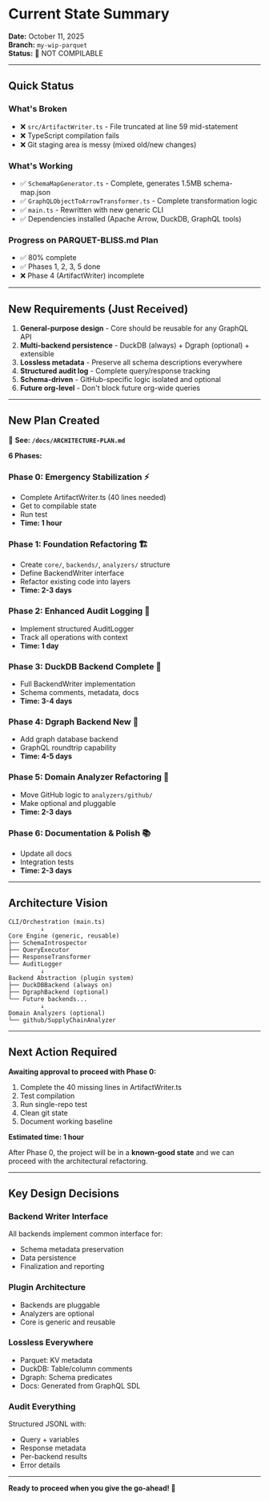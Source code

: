 # Current State Summary

**Date:** October 11, 2025  
**Branch:** `my-wip-parquet`  
**Status:** 🔴 NOT COMPILABLE

---

## Quick Status

### What's Broken
- ❌ `src/ArtifactWriter.ts` - File truncated at line 59 mid-statement
- ❌ TypeScript compilation fails
- ❌ Git staging area is messy (mixed old/new changes)

### What's Working
- ✅ `SchemaMapGenerator.ts` - Complete, generates 1.5MB schema-map.json
- ✅ `GraphQLObjectToArrowTransformer.ts` - Complete transformation logic
- ✅ `main.ts` - Rewritten with new generic CLI
- ✅ Dependencies installed (Apache Arrow, DuckDB, GraphQL tools)

### Progress on PARQUET-BLISS.md Plan
- ✅ 80% complete
- ✅ Phases 1, 2, 3, 5 done
- ❌ Phase 4 (ArtifactWriter) incomplete

---

## New Requirements (Just Received)

1. **General-purpose design** - Core should be reusable for any GraphQL API
2. **Multi-backend persistence** - DuckDB (always) + Dgraph (optional) + extensible
3. **Lossless metadata** - Preserve all schema descriptions everywhere
4. **Structured audit log** - Complete query/response tracking
5. **Schema-driven** - GitHub-specific logic isolated and optional
6. **Future org-level** - Don't block future org-wide queries

---

## New Plan Created

📄 **See: `/docs/ARCHITECTURE-PLAN.md`**

**6 Phases:**

### Phase 0: Emergency Stabilization ⚡
- Complete ArtifactWriter.ts (40 lines needed)
- Get to compilable state
- Run test
- **Time: 1 hour**

### Phase 1: Foundation Refactoring 🏗️
- Create `core/`, `backends/`, `analyzers/` structure
- Define BackendWriter interface
- Refactor existing code into layers
- **Time: 2-3 days**

### Phase 2: Enhanced Audit Logging 📝
- Implement structured AuditLogger
- Track all operations with context
- **Time: 1 day**

### Phase 3: DuckDB Backend Complete 🦆
- Full BackendWriter implementation
- Schema comments, metadata, docs
- **Time: 3-4 days**

### Phase 4: Dgraph Backend New 🔷
- Add graph database backend
- GraphQL roundtrip capability
- **Time: 4-5 days**

### Phase 5: Domain Analyzer Refactoring 🎯
- Move GitHub logic to `analyzers/github/`
- Make optional and pluggable
- **Time: 2-3 days**

### Phase 6: Documentation & Polish 📚
- Update all docs
- Integration tests
- **Time: 2-3 days**

---

## Architecture Vision

```
CLI/Orchestration (main.ts)
         ↓
Core Engine (generic, reusable)
├── SchemaIntrospector
├── QueryExecutor  
├── ResponseTransformer
└── AuditLogger
         ↓
Backend Abstraction (plugin system)
├── DuckDBBackend (always on)
├── DgraphBackend (optional)
└── Future backends...
         ↓
Domain Analyzers (optional)
└── github/SupplyChainAnalyzer
```

---

## Next Action Required

**Awaiting approval to proceed with Phase 0:**

1. Complete the 40 missing lines in ArtifactWriter.ts
2. Test compilation
3. Run single-repo test
4. Clean git state
5. Document working baseline

**Estimated time: 1 hour**

After Phase 0, the project will be in a **known-good state** and we can proceed with the architectural refactoring.

---

## Key Design Decisions

### Backend Writer Interface
All backends implement common interface for:
- Schema metadata preservation
- Data persistence
- Finalization and reporting

### Plugin Architecture  
- Backends are pluggable
- Analyzers are optional
- Core is generic and reusable

### Lossless Everywhere
- Parquet: KV metadata
- DuckDB: Table/column comments
- Dgraph: Schema predicates
- Docs: Generated from GraphQL SDL

### Audit Everything
Structured JSONL with:
- Query + variables
- Response metadata
- Per-backend results
- Error details

---

**Ready to proceed when you give the go-ahead! 🚀**
